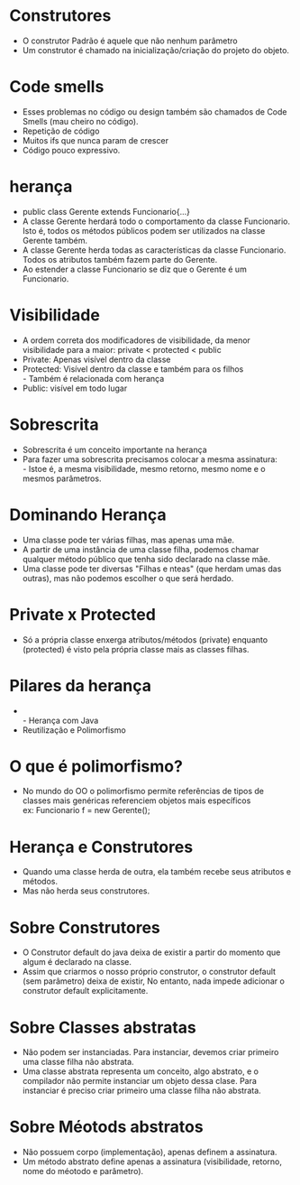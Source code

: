 # Construtores
- O construtor Padrão é aquele que não nenhum parâmetro
- Um construtor é chamado na inicialização/criação do projeto do objeto.

# Code smells
- Esses problemas no código ou design também são chamados de Code Smells (mau cheiro no código).
- Repetição de código
- Muitos ifs que nunca param de crescer
- Código pouco expressivo.

# herança
- public class Gerente extends Funcionario{...}
- A classe Gerente herdará todo o comportamento da classe Funcionario. Isto é, todos os métodos públicos podem ser utilizados na classe Gerente também.
- A classe Gerente herda todas as características da classe Funcionario. Todos os atributos também fazem parte do Gerente.
- Ao estender a classe Funcionario se diz que o Gerente é um Funcionario.

# Visibilidade
- A ordem correta dos modificadores de visibilidade, da menor visibilidade para a maior: private < protected < public
- Private: Apenas visível dentro da classe
- Protected: Visível dentro da classe e também para os filhos 	<br> -	Também é relacionada com herança
- Public: visível em todo lugar

# Sobrescrita
- Sobrescrita é um conceito importante na herança
- Para fazer uma sobrescrita precisamos colocar a mesma assinatura: <br> - Istoe é, a mesma visibilidade, mesmo retorno, mesmo nome e o mesmos parâmetros.

# Dominando Herança
- Uma classe pode ter várias filhas, mas apenas uma mãe.
- A partir de uma instância de uma classe filha, podemos chamar qualquer método público que tenha sido declarado na classe mãe.
- Uma classe pode ter diversas "Filhas e nteas" (que herdam umas das outras), mas não podemos escolher o que será herdado.

# Private x Protected
- Só a própria classe enxerga atributos/métodos (private) enquanto (protected) é visto pela própria classe mais as classes filhas.

# Pilares da herança

- <br> - Herança com Java
- Reutilização e Polimorfismo

# O que é polimorfismo?
- No mundo do OO o polimorfismo permite referências de tipos de classes mais genéricas referenciem objetos mais específicos
<br> ex: Funcionario f = new Gerente();

# Herança e Construtores
- Quando uma classe herda de outra, ela também recebe seus atributos e métodos.
- Mas não herda seus construtores.

# Sobre Construtores
- O Construtor default do java deixa de existir a partir do momento que algum é declarado na classe.
- Assim que criarmos o nosso próprio construtor, o construtor default (sem parâmetro) deixa de existir, No entanto, nada impede adicionar o construtor default explicitamente.

# Sobre Classes abstratas
- Não podem ser instanciadas. Para instanciar, devemos criar primeiro uma classe filha não abstrata.
- Uma classe abstrata representa um conceito, algo abstrato, e o compilador não permite instanciar um objeto dessa clase. Para instanciar é preciso criar primeiro uma classe filha não abstrata.

# Sobre Méotods abstratos
- Não possuem corpo (implementação), apenas definem a assinatura.
- Um método abstrato define apenas a assinatura (visibilidade, retorno, nome do méotodo e parâmetro).































